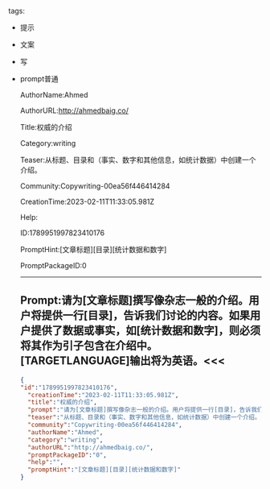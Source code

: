   tags: 
- 提示
- 文案
- 写
- prompt普通

  AuthorName:Ahmed

  AuthorURL:http://ahmedbaig.co/

  Title:权威的介绍

  Category:writing

  Teaser:从标题、目录和（事实、数字和其他信息，如统计数据）中创建一个介绍。

  Community:Copywriting-00ea56f446414284

  CreationTime:2023-02-11T11:33:05.981Z

  Help:

  ID:1789951997823410176

  PromptHint:[文章标题][目录][统计数据和数字]

  PromptPackageID:0

  ---

  ## Prompt:请为[文章标题]撰写像杂志一般的介绍。用户将提供一行[目录]，告诉我们讨论的内容。如果用户提供了数据或事实，如[统计数据和数字]，则必须将其作为引子包含在介绍中。[TARGETLANGUAGE]输出将为英语。<<<

  ```json
  {
  "id":"1789951997823410176",
    "creationTime":"2023-02-11T11:33:05.981Z",
    "title":"权威的介绍",
    "prompt":"请为[文章标题]撰写像杂志一般的介绍。用户将提供一行[目录]，告诉我们讨论的内容。如果用户提供了数据或事实，如[统计数据和数字]，则必须将其作为引子包含在介绍中。[TARGETLANGUAGE]输出将为英语。<<<",
    "teaser":"从标题、目录和（事实、数字和其他信息，如统计数据）中创建一个介绍。",
    "community":"Copywriting-00ea56f446414284",
    "authorName":"Ahmed",
    "category":"writing",
    "authorURL":"http://ahmedbaig.co/",
    "promptPackageID":"0",
    "help":"",
    "promptHint":"[文章标题][目录][统计数据和数字]"
  }
  ```
